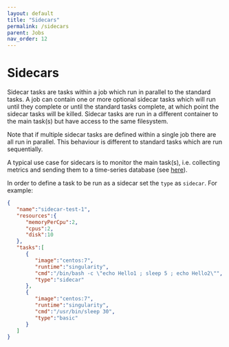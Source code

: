 ```yaml
---
layout: default
title: "Sidecars"
permalink: /sidecars
parent: Jobs
nav_order: 12
---
```

# Sidecars
Sidecar tasks are tasks within a job which run in parallel to the standard tasks. A job can contain one or more
optional sidecar tasks which will run until they complete or until the standard tasks complete,
at which point the sidecar tasks will be killed. Sidecar tasks are run in a different container to the main
task(s) but have access to the same filesystem.

Note that if multiple sidecar tasks are defined within a single job there are all run in parallel. This behaviour
is different to standard tasks which are run sequentially.

A typical use case for sidecars is to monitor the main task(s), i.e. collecting metrics and sending them to a
time-series database (see [here](/docs/time-series)).

In order to define a task to be run as a sidecar set the `type` as `sidecar`. For example:
```json
{
   "name":"sidecar-test-1",
   "resources":{
      "memoryPerCpu":2,
      "cpus":2,
      "disk":10
   },
   "tasks":[
      {
         "image":"centos:7",
         "runtime":"singularity",
         "cmd":"/bin/bash -c \"echo Hello1 ; sleep 5 ; echo Hello2\"",
         "type":"sidecar"
      },
      {
         "image":"centos:7",
         "runtime":"singularity",
         "cmd":"/usr/bin/sleep 30",
         "type":"basic"
      }
   ]
}
```
